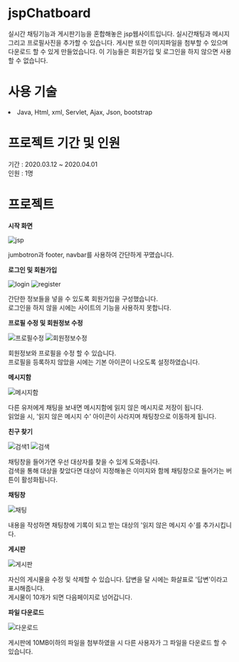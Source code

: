 # jspChatboard
실시간 채팅기능과 게시판기능을 혼합해놓은 jsp웹사이트입니다.
실시간채팅과 메시지 그리고 프로필사진을 추가할 수 있습니다.
게시판 또한 이미지파일을 첨부할 수 있으며 다운로드 할 수 있게 만들었습니다. 
이 기능들은 회원가입 및 로그인을 하지 않으면 사용할 수 없습니다.

# 사용 기술
<li><a>Java, Html, xml, Servlet, Ajax, Json, bootstrap</a></li>

# 프로젝트 기간 및 인원
기간 : 2020.03.12 ~ 2020.04.01<br>
인원 : 1명

# 프로젝트
<strong>시작 화면</strong>



![jsp](https://user-images.githubusercontent.com/57334358/78343163-64eda080-75d5-11ea-9a12-325f145a438d.png)

jumbotron과 footer, navbar를 사용하여 간단하게 꾸몄습니다.


<strong>로그인 및 회원가입</strong>



![login](https://user-images.githubusercontent.com/57334358/78344343-353f9800-75d7-11ea-821f-f616ceeaf3ac.PNG)
![register](https://user-images.githubusercontent.com/57334358/78344473-66b86380-75d7-11ea-9ab9-0d7ec072e9e7.PNG)

간단한 정보들을 넣을 수 있도록 회원가입을 구성했습니다. <br>
로그인을 하지 않을 시에는 사이트의 기능을 사용하지 못합니다.

<strong>프로필 수정 및 회원정보 수정</strong>



![프로필수정](https://user-images.githubusercontent.com/57334358/78345238-6c627900-75d8-11ea-9c83-490f79289dbc.PNG)
![회원정보수정](https://user-images.githubusercontent.com/57334358/78345266-77b5a480-75d8-11ea-8558-21c6ffeede8f.PNG)

회원정보와 프로필을 수정 할 수 있습니다.<br>
프로필을 등록하지 않았을 시에는 기본 아이콘이 나오도록 설정하였습니다.


<strong>메시지함</strong>



![메시지함](https://user-images.githubusercontent.com/57334358/78346704-5e155c80-75da-11ea-8711-0c13cc718f1c.PNG)

다른 유저에게 채팅을 보내면 메시지함에 읽지 않은 메시지로 저장이 됩니다. <br>
읽었을 시, '읽지 않은 메시지 수' 아이콘이 사라지며 채팅창으로 이동하게 됩니다.


<strong>친구 찾기</strong>


![검색1](https://user-images.githubusercontent.com/57334358/78347690-d4ff2500-75db-11ea-9fb5-c82f38626f8d.PNG)
![검색](https://user-images.githubusercontent.com/57334358/78347271-307ce300-75db-11ea-8512-e4d306b19d72.PNG)

채팅창을 들어가면 우선 대상자를 찾을 수 있게 도와줍니다. <br>
검색을 통해 대상을 찾았다면 대상이 지정해놓은 이미지와 함께 채팅창으로 들어가는 버튼이 활성화됩니다.


<strong>채팅창</strong>



![채팅](https://user-images.githubusercontent.com/57334358/78348056-6078b600-75dc-11ea-9151-828b63fe8762.PNG)

내용을 작성하면 채팅창에 기록이 되고 받는 대상의 '읽지 않은 메시지 수'를 추가시킵니다.


<strong>게시판</strong>



![게시판](https://user-images.githubusercontent.com/57334358/78351777-51950200-75e2-11ea-9d0f-8cb7072ae5f0.PNG)

자신의 게시물을 수정 및 삭제할 수 있습니다. 답변을 달 시에는 화살표로 '답변'이라고 표시해줍니다.<br>
게시물이 10개가 되면 다음페이지로 넘어갑니다.


<strong>파일 다운로드</strong>



![다운로드](https://user-images.githubusercontent.com/57334358/78351748-417d2280-75e2-11ea-96dc-7646da634c09.PNG)

게시판에 10MB이하의 파일을 첨부하였을 시 다른 사용자가 그 파일을 다운로드 할 수 있습니다.

